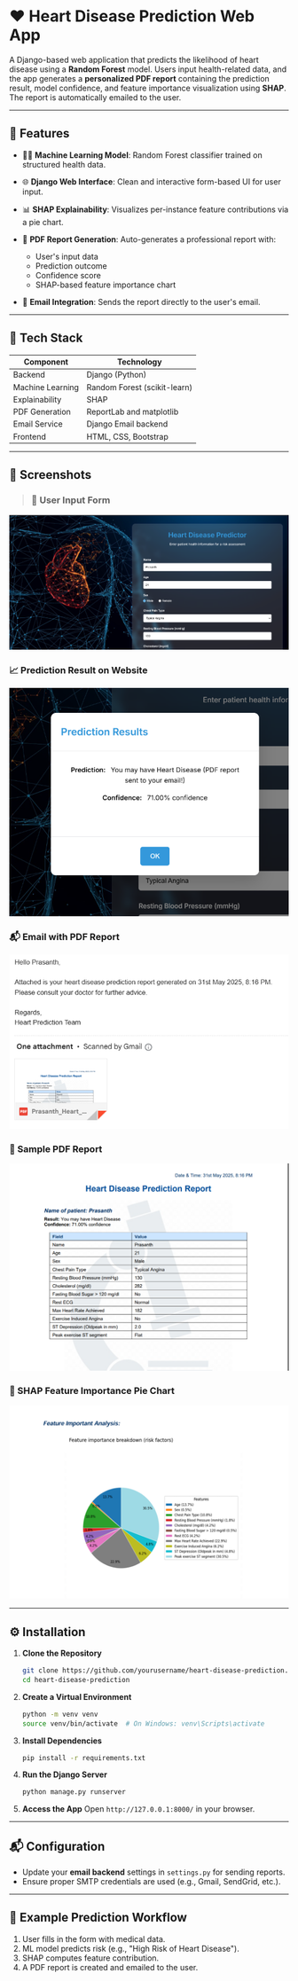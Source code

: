 # ❤️ Heart Disease Prediction Web App

A Django-based web application that predicts the likelihood of heart disease using a **Random Forest** model. Users input health-related data, and the app generates a **personalized PDF report** containing the prediction result, model confidence, and feature importance visualization using **SHAP**. The report is automatically emailed to the user.

---

## 🚀 Features

* 🧑‍🧬 **Machine Learning Model**: Random Forest classifier trained on structured health data.
* 🌐 **Django Web Interface**: Clean and interactive form-based UI for user input.
* 📊 **SHAP Explainability**: Visualizes per-instance feature contributions via a pie chart.
* 📄 **PDF Report Generation**: Auto-generates a professional report with:

  * User's input data
  * Prediction outcome
  * Confidence score
  * SHAP-based feature importance chart
* 📧 **Email Integration**: Sends the report directly to the user's email.

---

## 💠 Tech Stack

| Component        | Technology                   |
| ---------------- | ---------------------------- |
| Backend          | Django (Python)              |
| Machine Learning | Random Forest (scikit-learn) |
| Explainability   | SHAP                         |
| PDF Generation   | ReportLab and  matplotlib       |
| Email Service    | Django Email backend         |
| Frontend         | HTML, CSS, Bootstrap         |

---

## 📸 Screenshots

> ### 🧾 User Input Form
![User Input Form](screenshots/UI.png)

### 📈 Prediction Result on Website
![Prediction Result](screenshots/prediction.png)

### 📬 Email with PDF Report
![Email Screenshot](screenshots/mail.png)

### 📄 Sample PDF Report
![Sample PDF Report](screenshots/pdf.png)

### 🥧 SHAP Feature Importance Pie Chart
![SHAP Pie Chart](screenshots/shap.png)


---

## ⚙️ Installation

1. **Clone the Repository**

   ```bash
   git clone https://github.com/yourusername/heart-disease-prediction.git
   cd heart-disease-prediction
   ```

2. **Create a Virtual Environment**

   ```bash
   python -m venv venv
   source venv/bin/activate  # On Windows: venv\Scripts\activate
   ```

3. **Install Dependencies**

   ```bash
   pip install -r requirements.txt
   ```

4. **Run the Django Server**

   ```bash
   python manage.py runserver
   ```

5. **Access the App**
   Open `http://127.0.0.1:8000/` in your browser.

---

## 📬 Configuration

* Update your **email backend** settings in `settings.py` for sending reports.
* Ensure proper SMTP credentials are used (e.g., Gmail, SendGrid, etc.).

---

## 🧲 Example Prediction Workflow

1. User fills in the form with medical data.
2. ML model predicts risk (e.g., "High Risk of Heart Disease").
3. SHAP computes feature contribution.
4. A PDF report is created and emailed to the user.
